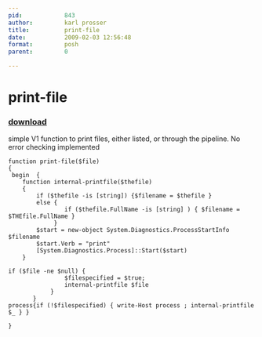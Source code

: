 ```yaml
---
pid:            843
author:         karl prosser
title:          print-file
date:           2009-02-03 12:56:48
format:         posh
parent:         0

---
```


# print-file

### [download](//scripts/843.ps1)

simple V1 function to print files, either listed, or through the pipeline. No error checking implemented

```posh
function print-file($file)
{
 begin  {               
    function internal-printfile($thefile)
    {    
        if ($thefile -is [string]) {$filename = $thefile } 
        else { 
                if ($thefile.FullName -is [string] ) { $filename = $THEfile.FullName } 
             }   
        $start = new-object System.Diagnostics.ProcessStartInfo $filename
        $start.Verb = "print"
        [System.Diagnostics.Process]::Start($start)                     
    }
    
if ($file -ne $null) {
                $filespecified = $true;
                internal-printfile $file
            }
       }     
process{if (!$filespecified) { write-Host process ; internal-printfile $_ } }

}
```
